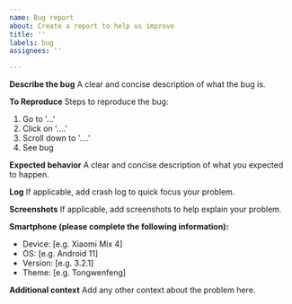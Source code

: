 ```yaml
---
name: Bug report
about: Create a report to help us improve
title: ''
labels: bug
assignees: ''

---
```


**Describe the bug**
A clear and concise description of what the bug is.

**To Reproduce**
Steps to reproduce the bug:
1. Go to '...'
2. Click on '....'
3. Scroll down to '....'
4. See bug

**Expected behavior**
A clear and concise description of what you expected to happen.

**Log**
If applicable, add crash log to quick focus your problem.

**Screenshots**
If applicable, add screenshots to help explain your problem.

**Smartphone (please complete the following information):**
 - Device: [e.g. Xiaomi Mix 4]
 - OS: [e.g. Android 11]
 - Version: [e.g. 3.2.1]
 - Theme: [e.g. Tongwenfeng]

**Additional context**
Add any other context about the problem here.

